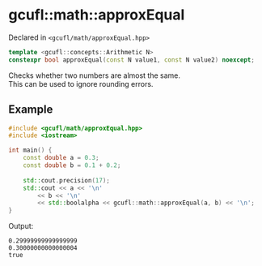 # gcufl::math::approxEqual
Declared in `<gcufl/math/approxEqual.hpp>`
```cpp
template <gcufl::concepts::Arithmetic N>
constexpr bool approxEqual(const N value1, const N value2) noexcept;
```
Checks whether two numbers are almost the same.
<br/>
This can be used to ignore rounding errors.
## Example
```cpp
#include <gcufl/math/approxEqual.hpp>
#include <iostream>

int main() {
	const double a = 0.3;
	const double b = 0.1 + 0.2;
	
	std::cout.precision(17);
	std::cout << a << '\n'
		<< b << '\n'
		<< std::boolalpha << gcufl::math::approxEqual(a, b) << '\n';
}
```
Output:
```
0.29999999999999999
0.30000000000000004
true
```
